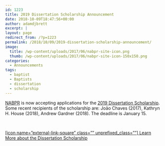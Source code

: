 ```yaml
---
id: 1223
title: 2019 Dissertation Scholarship Announcement
date: 2018-10-09T18:47:56+00:00
author: adamdjbrett
excerpt: |
layout: page
redirect_from: /?p=1223
permalink: /2018/10/09/2019-dissertation-scholarship-announcement/
image:
  title: /wp-content/uploads/2017/06/nabpr-site-icon.png
  thumb: /wp-content/uploads/2017/06/nabpr-site-icon-150x150.png
categories:
  - Announcements
tags:
  - baptist
  - Baptists
  - dissertation
  - scholarship
---
```

[NABPR](https://nabpr.org/) is now accepting applications for the [2019 Dissertation Scholarship](https://nabpr.org/dissertation/). Some recent recipients of the scholarship are: João Chaves (2017), Kathryn H. House (2018), Andrew Gardner (2018). The deadline is January 15.

&nbsp;

[[icon name=&#8221;external-link-square&#8221; class=&#8221;&#8221; unprefixed_class=&#8221;&#8221;] Learn More about the Dissertation Scholarship](https://nabpr.org/dissertation/)
